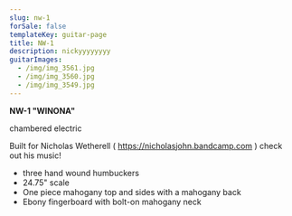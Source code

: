 ```yaml
---
slug: nw-1
forSale: false
templateKey: guitar-page
title: NW-1
description: nickyyyyyyyy
guitarImages:
  - /img/img_3561.jpg
  - /img/img_3560.jpg
  - /img/img_3549.jpg
---
```


**NW-1 "WINONA"**

chambered electric

Built for Nicholas Wetherell ( https://nicholasjohn.bandcamp.com ) check out his music!

- three hand wound humbuckers
- 24.75" scale
- One piece mahogany top and sides with a mahogany back
- Ebony fingerboard with bolt-on mahogany neck
